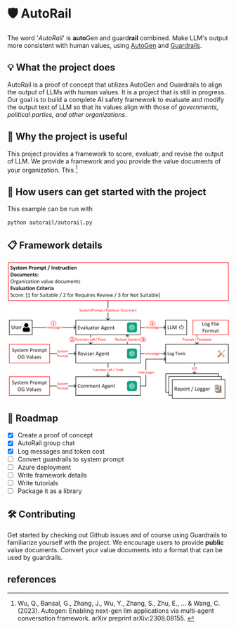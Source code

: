 # 🛡️ AutoRail 
The word '*AutoRail*' is **auto**Gen and guard**rail** combined. 
Make LLM's output more consistent with human values, using [AutoGen](https://github.com/microsoft/autogen) and [Guardrails](https://github.com/guardrails-ai/guardrails).

## 💡 What the project does
AutoRail is a proof of concept that utilizes AutoGen and Guardrails to align the output of LLMs with human values. It is a project that is still in progress. 
Our goal is to build a complete AI safety framework to evaluate and modify the output text of LLM so that its values align with those of *governments, political parties, and other organizations*.

## 🌟 Why the project is useful
This project provides a framework to score, evaluatr, and revise the output of LLM. 
We provide a framework and you provide the value documents of your organization. 
This [^1]

## 🚀 How users can get started with the project
This example can be run with
```bash
python autorail/autorail.py
```

## 📋 Framework details

![AutoRail Overview](doc/images/autorail_overview.png)  

## 📍 Roadmap
- [x] Create a proof of concept
- [x] AutoRail group chat
- [x] Log messages and token cost
- [ ] Convert guardrails to system prompt
- [ ] Azure deployment
- [ ] Write framework details 
- [ ] Write tutorials
- [ ] Package it as a library
<!-- 
- [ ] Write a paper 
- [ ] Cite reference
-->

## 🛠️ Contributing
Get started by checking out Github issues and of course using Guardrails to familiarize yourself with the project.
We encourage users to provide **public** value documents.
Convert your value documents into a format that can be used by guardrails. 

## references
[^1]: Wu, Q., Bansal, G., Zhang, J., Wu, Y., Zhang, S., Zhu, E., ... & Wang, C. (2023). Autogen: Enabling next-gen llm applications via multi-agent conversation framework. arXiv preprint arXiv:2308.08155. [](https://arxiv.org/abs/2308.08155)